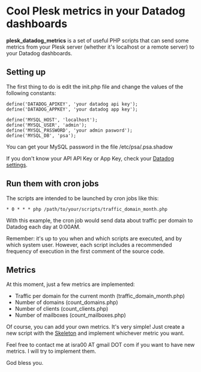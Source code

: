 Cool Plesk metrics in your Datadog dashboards
=============================================

**plesk_datadog_metrics** is a set of useful PHP scripts that can send some metrics from your Plesk server (whether it's localhost or a remote server) to your Datadog dashboards.

Setting up
----------

The first thing to do is edit the init.php file and change the values of the following constants:

    define('DATADOG_APIKEY', 'your datadog api key');
    define('DATADOG_APPKEY', 'your datadog app key');

    define('MYSQL_HOST', 'localhost');
    define('MYSQL_USER', 'admin');
    define('MYSQL_PASSWORD', 'your admin pasword');
    define('MYSQL_DB', 'psa');

You can get your MySQL password in the file /etc/psa/.psa.shadow

If you don't know your API API Key or App Key, check your [Datadog settings](https://app.datadoghq.com/account/settings#api).

Run them with cron jobs
-----------------------

The scripts are intended to be launched by cron jobs like this:

    * 0 * * * php /path/to/your/scripts/traffic_domain_month.php

With this example, the cron job would send data about traffic per domain to Datadog each day at 0:00AM.

Remember: it's up to you when and which scripts are executed, and by which system user. However, each script includes a recommended frequency of execution in the first comment of the source code.

Metrics
-------

At this moment, just a few metrics are implemented:

* Traffic per domain for the current month (traffic_domain_month.php)
* Number of domains (count_domains.php)
* Number of clients (count_clients.php)
* Number of mailboxes (count_mailboxes.php)

Of course, you can add your own metrics. It's very simple! Just create a new script with the [Skeleton](https://github.com/isra00/plesk_datadog_metrics/blob/master/skeleton.php) and implement whichever metric you want.

Feel free to contact me at isra00 AT gmail DOT com if you want to have new metrics. I will try to implement them.

God bless you.

